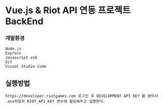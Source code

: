 # Vue.js & Riot API 연동 프로젝트 BackEnd

### 개발환경
```
Node.js
Express
Javascript es6
Git
Visual Studio Code
```

## 실행방법
```
https://developer.riotgames.com 로그인 후 DEVELOPMENT API KEY 를 받아서 
.env파일의 RIOT_API_KEY 변수에 할당해주고 실행한다.
```
